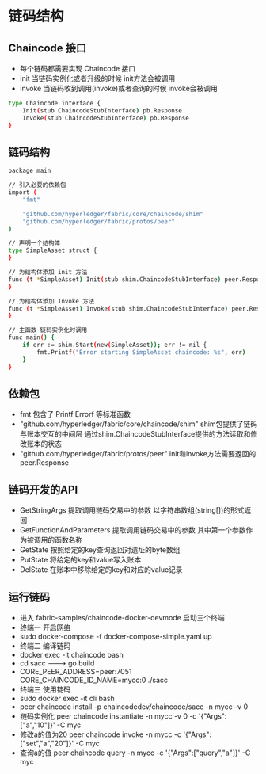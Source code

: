 # 链码结构

## Chaincode 接口
* 每个链码都需要实现 Chaincode 接口
* init 当链码实例化或者升级的时候 init方法会被调用
* invoke 当链码收到调用(invoke)或者查询的时候 invoke会被调用
```bash
type Chaincode interface {
	Init(stub ChaincodeStubInterface) pb.Response
	Invoke(stub ChaincodeStubInterface) pb.Response
}
```

## 链码结构
```bash
package main

// 引入必要的依赖包
import (
	"fmt"

	"github.com/hyperledger/fabric/core/chaincode/shim"
	"github.com/hyperledger/fabric/protos/peer"
)

// 声明一个结构体
type SimpleAsset struct {
}

// 为结构体添加 init 方法
func (t *SimpleAsset) Init(stub shim.ChaincodeStubInterface) peer.Response {
}

// 为结构体添加 Invoke 方法
func (t *SimpleAsset) Invoke(stub shim.ChaincodeStubInterface) peer.Response {
}

// 主函数 链码实例化时调用
func main() {
	if err := shim.Start(new(SimpleAsset)); err != nil {
		fmt.Printf("Error starting SimpleAsset chaincode: %s", err)
	}
}
```

## 依赖包
* fmt 包含了 Printf Errorf 等标准函数
* "github.com/hyperledger/fabric/core/chaincode/shim" shim包提供了链码与账本交互的中间层 通过shim.ChaincodeStubInterface提供的方法读取和修改账本的状态
* "github.com/hyperledger/fabric/protos/peer" init和invoke方法需要返回的peer.Response

## 链码开发的API
* GetStringArgs 提取调用链码交易中的参数 以字符串数组(string[])的形式返回
* GetFunctionAndParameters 提取调用链码交易中的参数 其中第一个参数作为被调用的函数名称
* GetState 按照给定的key查询返回对遗址的byte数组
* PutState 将给定的key和value写入账本
* DelState 在账本中移除给定的key和对应的value记录

## 运行链码
* 进入 fabric-samples/chaincode-docker-devmode 启动三个终端
* 终端一 开启网络
* sudo docker-compose -f docker-compose-simple.yaml up
* 终端二 编译链码
* docker exec -it chaincode bash
* cd sacc ---> go build
* CORE_PEER_ADDRESS=peer:7051 CORE_CHAINCODE_ID_NAME=mycc:0 ./sacc
* 终端三 使用锭码
* sudo docker exec -it cli bash
* peer chaincode install -p chaincodedev/chaincode/sacc -n mycc -v 0
* 链码实例化 peer chaincode instantiate -n mycc -v 0 -c '{"Args":["a","10"]}' -C myc
* 修改a的值为20 peer chaincode invoke -n mycc -c '{"Args":["set","a","20"]}' -C myc
* 查询a的值 peer chaincode query -n mycc -c '{"Args":["query","a"]}' -C myc